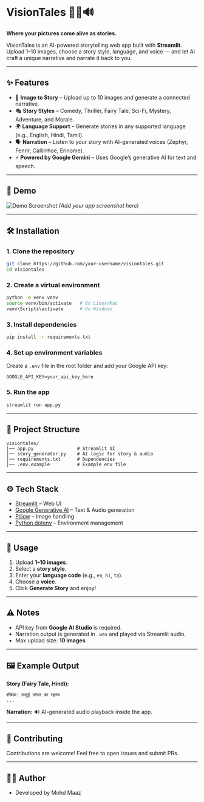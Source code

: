 # VisionTales 🎨📖🔊

**Where your pictures come alive as stories.**

VisionTales is an AI-powered storytelling web app built with **Streamlit**.
Upload 1–10 images, choose a story style, language, and voice — and let AI craft a unique narrative and narrate it back to you.

---

## ✨ Features

* 📸 **Image to Story** – Upload up to 10 images and generate a connected narrative.
* 🎭 **Story Styles** – Comedy, Thriller, Fairy Tale, Sci-Fi, Mystery, Adventure, and Morale.
* 🌍 **Language Support** – Generate stories in any supported language (e.g., English, Hindi, Tamil).
* 🗣️ **Narration** – Listen to your story with AI-generated voices (Zephyr, Fenrir, Callirrhoe, Erinome).
* ⚡ **Powered by Google Gemini** – Uses Google’s generative AI for text and speech.

---

## 🚀 Demo

![Demo Screenshot](demo.png)
*(Add your app screenshot here)*

---

## 🛠️ Installation

### 1. Clone the repository

```bash
git clone https://github.com/your-username/visiontales.git
cd visiontales
```

### 2. Create a virtual environment

```bash
python -m venv venv
source venv/bin/activate   # On Linux/Mac
venv\Scripts\activate      # On Windows
```

### 3. Install dependencies

```bash
pip install -r requirements.txt
```

### 4. Set up environment variables

Create a `.env` file in the root folder and add your Google API key:

```
GOOGLE_API_KEY=your_api_key_here
```

### 5. Run the app

```bash
streamlit run app.py
```

---

## 📂 Project Structure

```
visiontales/
│── app.py                # Streamlit UI
│── story_generator.py    # AI logic for story & audio
│── requirements.txt      # Dependencies
│── .env.example          # Example env file
```

---

## ⚙️ Tech Stack

* [Streamlit](https://streamlit.io/) – Web UI
* [Google Generative AI](https://ai.google.dev/) – Text & Audio generation
* [Pillow](https://pillow.readthedocs.io/) – Image handling
* [Python dotenv](https://pypi.org/project/python-dotenv/) – Environment management

---

## 🎯 Usage

1. Upload **1–10 images**.
2. Select a **story style**.
3. Enter your **language code** (e.g., `en`, `hi`, `ta`).
4. Choose a **voice**.
5. Click **Generate Story** and enjoy!

---

## ⚠️ Notes

* API key from **Google AI Studio** is required.
* Narration output is generated in `.wav` and played via Streamlit audio.
* Max upload size: **10 images**.

---

## 🖼️ Example Output

**Story (Fairy Tale, Hindi):**

```
शीर्षक: जादुई जंगल का रहस्य
...
```

**Narration:**
🔊 AI-generated audio playback inside the app.

---

## 🤝 Contributing

Contributions are welcome! Feel free to open issues and submit PRs.

---

## 👨‍💻 Author

* Developed by Mohd Maaz
